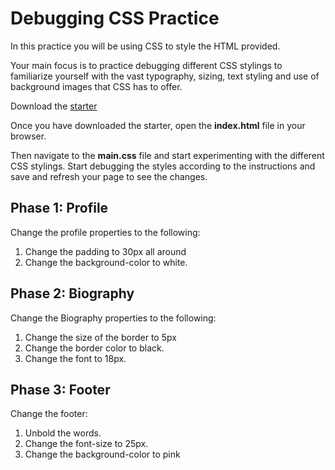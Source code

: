 # Debugging CSS Practice

In this practice you will be using CSS to style the HTML provided.

Your main focus is to practice debugging different CSS stylings to familiarize
yourself with the vast typography, sizing, text styling and use of background
images that CSS has to offer.

Download the [starter]

Once you have downloaded the starter, open the __index.html__ file in your
browser.

Then navigate to the __main.css__ file and start experimenting with the
different CSS stylings. Start debugging the styles according to the instructions
and save and refresh your page to see the changes.

## Phase 1: Profile

Change the profile properties to the following:

1. Change the padding to 30px all around
2. Change the background-color to white.

## Phase 2: Biography

Change the Biography properties to the following:

1. Change the size of the border to 5px
2. Change the border color to black.
3. Change the font to 18px.

## Phase 3: Footer

Change the footer:

1. Unbold the words.
2. Change the font-size to 25px.
3. Change the background-color to pink

[starter]: https://github.com/appacademy-starters/css-debugging
